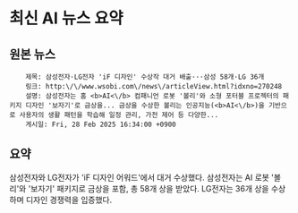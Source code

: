 # 최신 AI 뉴스 요약

## 원본 뉴스
		제목: 삼성전자·LG전자 'iF 디자인' 수상작 대거 배출···삼성 58개·LG 36개
		링크: http:\/\/www.wsobi.com\/news\/articleView.html?idxno=270248
		설명: 삼성전자는 홈 <b>AI<\/b> 컴패니언 로봇 '볼리'와 소형 포터블 프로젝터의 패키지 디자인 '보자기'로 금상을... 금상을 수상한 볼리는 인공지능(<b>AI<\/b>)을 기반으로 사용자의 생활 패턴을 학습해 일정 관리, 가전 제어 등 다양한... 
		게시일: Fri, 28 Feb 2025 16:34:00 +0900


## 요약
삼성전자와 LG전자가 'iF 디자인 어워드'에서 대거 수상했다. 삼성전자는 AI 로봇 '볼리'와 '보자기' 패키지로 금상을 포함, 총 58개 상을 받았다. LG전자는 36개 상을 수상하며 디자인 경쟁력을 입증했다.
